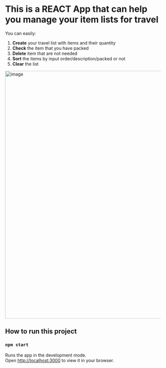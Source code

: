 # This is a REACT App that can help you manage your item lists for travel
You can easily:
1. **Create** your travel list with items and their quantity
2. **Check** the item that you have packed
3. **Delete** item that are not needed
4. **Sort** the items by input order/description/packed or not
5. **Clear** the list
   
<img width="801" alt="image" src="https://github.com/Aoruiii/travel-list-react/assets/137977631/7d3965d0-e924-4de7-a36d-4c2a14ba92e9">



## How to run this project

### `npm start`

Runs the app in the development mode.\
Open [http://localhost:3000](http://localhost:3000) to view it in your browser.
